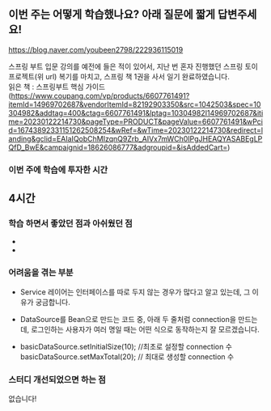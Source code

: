 ## 이번 주는 어떻게 학습했나요? 아래 질문에 짧게 답변주세요!

https://blog.naver.com/youbeen2798/222936115019

스프링 부트 입문 강의를 예전에 들은 적이 있어서,
지난 번 혼자 진행했던 스프링 토이 프로젝트(위 url) 복기를 마치고, 스프링 책 1권을 사서 일기 완료하였습니다. <br/>
읽은 책 : 스프링부트 핵심 가이드 (https://www.coupang.com/vp/products/6607761491?itemId=14969702687&vendorItemId=82192903350&src=1042503&spec=10304982&addtag=400&ctag=6607761491&lptag=10304982I14969702687&itime=20230122214730&pageType=PRODUCT&pageValue=6607761491&wPcid=16743892331151262508254&wRef=&wTime=20230122214730&redirect=landing&gclid=EAIaIQobChMIzqnQ9Zrb_AIVx7mWCh0IPgJHEAQYASABEgLPQfD_BwE&campaignid=18626086777&adgroupid=&isAddedCart=)

### 이번 주에 학습에 투자한 시간
4시간
 - 
### 학습 하면서 좋았던 점과 아쉬웠던 점

 - 
 - 

### 어려움을 겪는 부분

- Service 레이어는 인터페이스를 따로 두지 않는 경우가 많다고 알고 있는데, 그 이유가 궁금합니다.

- DataSource를 Bean으로 만드는 코드 중, 아래 두 줄처럼 connection을 만드는데, 
  로그인하는 사용자가 여러 명일 때는 어떤 식으로 동작하는지 잘 모르겠습니다.
-  basicDataSource.setInitialSize(10); //최초로 설정할 connection 수
   basicDataSource.setMaxTotal(20); // 최대로 생성할 connection 수


### 스터디 개선되었으면 하는 점
없습니다!
